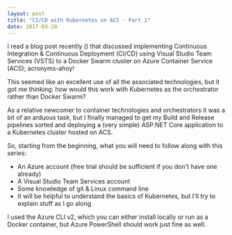 ```yaml
---
layout: post
title: "CI/CD with Kubernetes on ACS - Part 1"
date: 2017-03-29
---
```


I read a blog post recently (<link here>) that discussed implementing Continuous Integration & Continuous Deployment (CI/CD) using Visual Studio Team Services (VSTS) to a Docker Swarm cluster on Azure Container Service (ACS); acronyms-ahoy!

This seemed like an excellent use of all the associated technologies, but it got me thinking: how would this work with Kubernetes as the orchestrator rather than Docker Swarm?

As a relative newcomer to container technologies and orchestrators it was a bit of an arduous task, but I finally managed to get my Build and Release pipelines sorted and deploying a (very simple) ASP.NET Core application to a Kubernetes cluster hosted on ACS.

So, starting from the beginning, what you will need to follow along with this series:

- An Azure account (free trial should be sufficient if you don't have one already)
- A Visual Studio Team Services account
- Some knowledge of git & Linux command line
- It will be helpful to understand the basics of Kubernetes, but I'll try to explain stuff as I go along

I used the Azure CLI v2, which you can either install locally or run as a Docker container, but Azure PowerShell should work just fine as well.